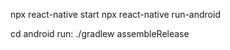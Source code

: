 npx react-native start
npx react-native run-android

<!-- build apk -->

cd android
run: ./gradlew assembleRelease
